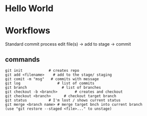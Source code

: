 # Hello World

# Workflows
Standard commit process 
edit file(s) -> add to stage -> commit 



## commands 
```
git init            # creates repo 
git add <filename>    # add to the stage/ staging
git comit -m "msg"   # commits with message
git log                 # list of commits 
git branch                # list of branches 
git checkout -b <branch>        # creates and checkout
git checkout <branch>      # checkout target branch 
git status          # I'm lost / shows current status
git merge <branch name> # merge target bnch into current branch
(use "git restore --staged <file>..." to unstage)

```

